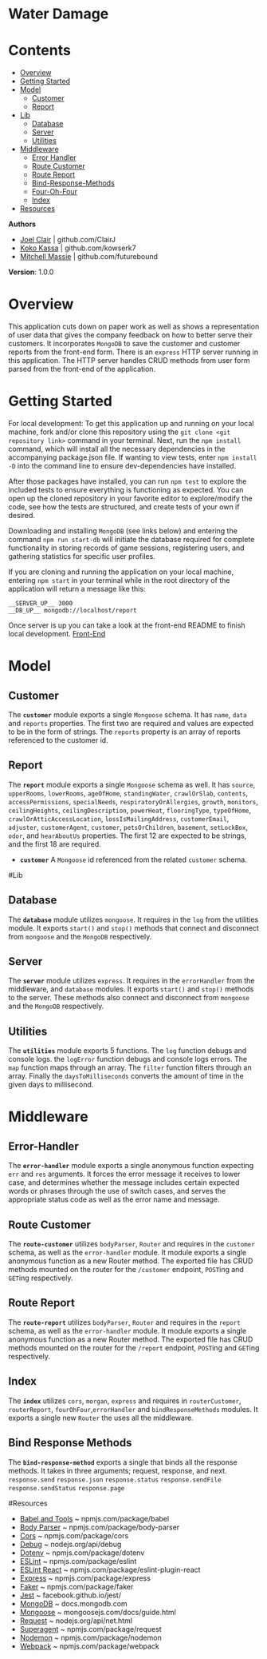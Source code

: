 # Water Damage

# Contents
* [Overview](#overview)
* [Getting Started](#getting-started)
* [Model](#model)
  - [Customer](#customer)
  - [Report](#report)
* [Lib](#lib) 
  - [Database](#basic-auth-middleware)
  - [Server](#server)
  - [Utilities](#utilities)
* [Middleware](#route)
  - [Error Handler](#error-handler)
  - [Route Customer](#route-auth)
  - [Route Report](#route-profile)
  - [Bind-Response-Methods](#bind-response-methods)
  - [Four-Oh-Four](#four-oh-four)
  - [Index](#index)
* [Resources](#resources)

**Authors**
* [Joel Clair](https://github.com/ClairJ) | github.com/ClairJ
* [Koko Kassa](https://github.com/kowserk7) | github.com/kowserk7
* [Mitchell Massie](https://github.com/futurebound) | github.com/futurebound

**Version**: 1.0.0


# Overview
This application cuts down on paper work as well as shows a representation of user data that gives the company feedback on how to better serve their customers. It incorporates `MongoDB` to save the customer and customer reports from the front-end form. There is an  `express` HTTP server running  in this application. The HTTP server handles CRUD methods from user form parsed from the front-end of the application.


# Getting Started
For local development: 
To get this application up and running on your local machine, fork and/or clone this repository using the `git clone <git repository link>` command in your terminal. Next, run the `npm install` command, which will install all the necessary dependencies in the accompanying package.json file. If wanting to view tests, enter `npm install -D` into the command line to ensure dev-dependencies have installed. 

After those packages have installed, you can run `npm test` to explore the included tests to ensure everything is functioning as expected. You can open up the cloned repository in your favorite editor to explore/modify the code, see how the tests are structured, and create tests of your own if desired. 

Downloading and installing `MongoDB` (see links below) and entering the command `npm run start-db` will initiate the database required for complete functionality in storing records of game sessions, registering users, and gathering statistics for specific user profiles.

If you are cloning and running the application on your local machine, entering `npm start` in your terminal while in the root directory of the application will return a message like this:

```
__SERVER_UP__ 3000
__DB_UP__ mongodb://localhost/report

```
Once server is up you can take a look at the front-end README to finish local development.
[Front-End](https://github.com/restore-master/front-end/blob/master/README.md)


# Model

## Customer
The **`customer`**  module exports a single `Mongoose` schema. It has `name`, `data` and `reports` properties. The first two are required and values are expected to be in the form of strings. The `reports` property is an array of reports referenced to the customer id.

## Report
The **`report`** module exports a single `Mongoose` schema as well. It has `source`, `upperRooms`, `lowerRooms`, `ageOfHome`, `standingWater`, `crawlOrSlab`, `contents`, `accessPermissions`, `specialNeeds`, `respiratoryOrAllergies`, `growth`, `monitors`, `ceilingHeights`, `ceilingDescription`, `powerHeat`, `flooringType`, `typeOfHome`, `crawlOrAtticAccessLocation`, `lossIsMailingAddress`, `customerEmail`, `adjuster`, `customerAgent`, `customer`, `petsOrChildren`, `basement`, `setLockBox`, `odor`, and `hearAboutUs` properties. The first 12 are expected to be strings, and the first  18 are required.
* **`customer`** A `Mongoose` id referenced from the related `customer` schema.


#Lib

## Database
The **`database`** module utilizes  `mongoose`. It requires in the `log` from the utilities module. It exports `start()` and `stop()` methods that connect and disconnect from `mongoose` and the `MongoDB` respectively. 

## Server 
The **`server`** module utilizes  `express`. It requires in the `errorHandler` from the middleware, and `database` modules. It exports `start()` and `stop()` methods to the server. These methods also connect and disconnect from `mongoose` and the `MongoDB` respectively. 

## Utilities
The **`utilities`** module exports 5 functions. The `log` function debugs and console logs. the `logError` function debugs and console logs errors. The `map` function maps through an array. The `filter` function filters through an array. Finally the `daysToMilliseconds` converts the amount of time in the given days to millisecond.


# Middleware

## Error-Handler
The **`error-handler`** module exports a single anonymous function expecting `err` and `res` arguments. It forces the error message it receives to lower case, and determines whether the message includes certain expected words or phrases through the use of switch cases, and serves the appropriate status code as well as the error name and message.

## Route Customer
The **`route-customer`** utilizes `bodyParser`, `Router` and requires in the `customer` schema, as well as the `error-handler` module. It module exports a single anonymous function as a new Router method. The exported file has CRUD methods mounted on the router for the `/customer` endpoint, `POST`ing and `GET`ing respectively. 

## Route Report
The **`route-report`** utilizes `bodyParser`, `Router` and requires in the `report` schema, as well as the `error-handler` module. It module exports a single anonymous function as a new Router method. The exported file has CRUD methods mounted on the router for the `/report` endpoint, `POST`ing and `GET`ing respectively. 

## Index
The **`index`** utilizes `cors`, `morgan`, `express` and requires in `routerCustomer`, `routerReport`, `fourOhFour`,`errorHandler` and `bindResponseMethods` modules. It exports a single new `Router` the uses all the middleware. 

## Bind Response Methods
The **`bind-response-method`** exports a single that binds all the response methods. It takes in three arguments; request, response, and next.
`response.send`
`response.json`
`response.status`
`response.sendFile`
`response.sendStatus`
`response.page`


#Resources
* [Babel and Tools](https://www.npmjs.com/package/babel) ~ npmjs.com/package/babel
* [Body Parser](https://www.npmjs.com/package/body-parser) ~ npmjs.com/package/body-parser
* [Cors](https://www.npmjs.com/package/cors) ~ npmjs.com/package/cors
* [Debug](https://www.npmjs.com/package/debug) ~ nodejs.org/api/debug
* [Dotenv](https://www.npmjs.com/package/dotenv) ~ npmjs.com/package/dotenv
* [ESLint](https://www.npmjs.com/package/eslint) ~ npmjs.com/package/eslint
* [ESLint React](https://www.npmjs.com/package/eslint-plugin-react) ~ npmjs.com/package/eslint-plugin-react
* [Express](https://www.npmjs.com/package/express) ~ npmjs.com/package/express
* [Faker](https://www.npmjs.com/package/faker) ~ npmjs.com/package/faker
* [Jest](https://facebook.github.io/jest/) ~ facebook.github.io/jest/
* [MongoDB](https://docs.mongodb.com/) ~ docs.mongodb.com
* [Mongoose](http://mongoosejs.com/docs/guide.html) ~ mongoosejs.com/docs/guide.html
* [Request](https://www.npmjs.com/package/request) ~ nodejs.org/api/net.html
* [Superagent](http://visionmedia.github.io/superagent/) ~ npmjs.com/package/request
* [Nodemon](https://www.npmjs.com/package/nodemon) ~ npmjs.com/package/nodemon
* [Webpack](https://www.npmjs.com/package/webpack) ~ npmjs.com/package/webpack